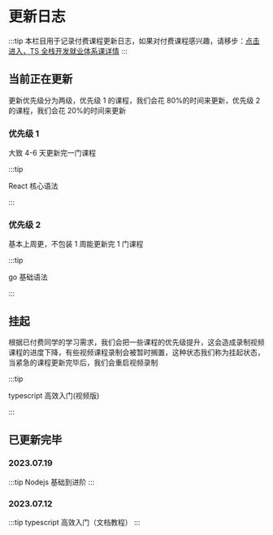 # 更新日志

:::tip
本栏目用于记录付费课程更新日志，如果对付费课程感兴趣，请移步：[点击进入，TS 全栈开发就业体系课详情](/course/system/ts/)
:::

## 当前正在更新

更新优先级分为两级，优先级 1 的课程，我们会花 80%的时间来更新，优先级 2 的课程，我们会花 20%的时间来更新

### 优先级 1

大致 4-6 天更新完一门课程

:::tip

React 核心语法

:::

### 优先级 2

基本上周更，不包装 1 周能更新完 1 门课程

:::tip

go 基础语法

:::

## 挂起

根据已付费同学的学习需求，我们会把一些课程的优先级提升，这会造成录制视频课程的进度下降，有些视频课程录制会被暂时搁置，这种状态我们称为挂起状态，当紧急的课程更新完毕后，我们会重启视频录制

:::tip

typescript 高效入门(视频版)

:::

## 已更新完毕

### 2023.07.19

:::tip
Nodejs 基础到进阶
:::

### 2023.07.12

:::tip
typescript 高效入门（文档教程）
:::
